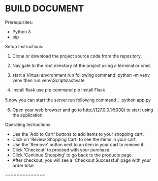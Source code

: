 BUILD DOCUMENT
==============

Prerequisites:
- Python 3
- pip

Setup Instructions:
1. Clone or download the project source code from the repository.
2. Navigate to the root directory of the project using a terminal or cmd.

3. start a Virtual environment run following command:
python -m venv venv
then run
venv\Scripts\activate

4. install flask use pip command
pip install Flask

5.now you can start the server run following command：
python app.py

6. Open your web browser and go to http://127.0.0.1:5000/ to start using the application.


Operating Instructions:
- Use the 'Add to Cart' buttons to add items to your shopping cart.
- Click on 'Review Shopping Cart' to see the items in your cart.
- Use the 'Remove' button next to an item in your cart to remove it.
- Click 'Checkout' to proceed with your purchase.
- Click 'Continue Shopping' to go back to the products page.
- After checkout, you will see a 'Checkout Successful' page with your order total.

==============
